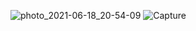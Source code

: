 






![photo_2021-06-18_20-54-09](https://user-images.githubusercontent.com/72355033/122802056-98494780-d2cd-11eb-8a5f-023cb54a5c2b.jpg)
![Capture](https://user-images.githubusercontent.com/72355033/122802337-ececc280-d2cd-11eb-9efb-9ecc2b067462.PNG)


